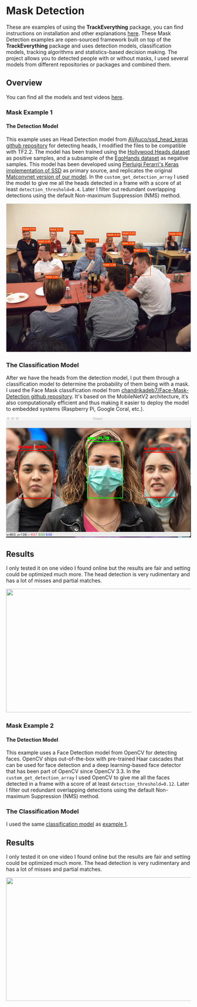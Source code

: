 # Mask Detection

These are examples of using the **TrackEverything** package, you can find instructions on installation and other explanations [here](https://github.com/ami-a/TrackEverything). These Mask Detection examples are open-sourced framework built on top of the **TrackEverything** package and uses detection models, classification models, tracking algorithms and statistics-based decision making. The project allows you to detected people with or without masks, I used several models from different repositories or packages and combined them.

## Overview

You can find all the models and test videos [here](https://drive.google.com/drive/folders/19jsLpv8Ql_ebqYZy1vnC3Snp0dNQ8HX0?usp=sharing).

### Mask Example 1

#### The Detection Model

This example uses an Head Detection model from [AVAuco/ssd_head_keras github repository](https://github.com/AVAuco/ssd_head_keras) for detecting heads, I modified the files to be compatible with TF2.2. The model has been trained using the [Hollywood Heads dataset](https://www.robots.ox.ac.uk/~vgg/software/headmview/) as positive samples, and a subsample of the [EgoHands dataset](http://vision.soic.indiana.edu/projects/egohands/) as negative
samples. This model has been developed using [Pierluigi Ferarri's Keras implementation of SSD](https://github.com/pierluigiferrari/ssd_keras/) as primary source, and replicates the original [Matconvnet version of our model](https://github.com/AVAuco/ssd_people). In the `custom_get_detection_array` I used the model to give me all the heads detected in a frame with a score of at least `detection_threshold=0.4`. Later I filter out redundant overlapping detections using the default Non-maximum Suppression (NMS) method. <p align="center"><img src="images/repos/head_det.jpg" width=540 height=404></p>

### The Classification Model

After we have the heads from the detection model, I put them through a classification model to determine the probability of them being with a mask. I used the Face Mask classification model from [chandrikadeb7/Face-Mask-Detection github repository](https://github.com/chandrikadeb7/Face-Mask-Detection). It's based on the MobileNetV2 architecture, it’s also computationally efficient and thus making it easier to deploy the model to embedded systems (Raspberry Pi, Google Coral, etc.). <p align="center"><img src="images/repos/mask_class_1.png" width=540 height=328></p>

## Results

I only tested it on one video I found online but the results are fair and setting could be optimized much more. The head detection is very rudimentary and has a lot of misses and partial matches.
<p align="center"><img src="images/screens/mask01.png" width=564 height=337></p>

### Mask Example 2
#### The Detection Model

This example uses a Face Detection model from OpenCV for detecting faces. OpenCV ships out-of-the-box with pre-trained Haar cascades that can be used for face detection and a deep learning-based face detector that has been part of OpenCV since OpenCV 3.3. In the `custom_get_detection_array` I used OpenCV to give me all the faces detected in a frame with a score of at least `detection_threshold=0.12`. Later I filter out redundant overlapping detections using the default Non-maximum Suppression (NMS) method.

### The Classification Model

I used the same [classification model](#the-classification-model) as [example 1](#mask-example-1).

## Results

I only tested it on one video I found online but the results are fair and setting could be optimized much more. The head detection is very rudimentary and has a lot of misses and partial matches.
<p align="center"><img src="images/screens/mask01.png" width=564 height=337></p>
